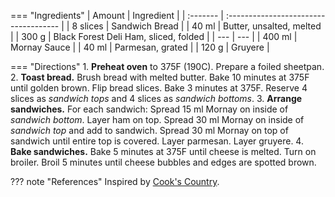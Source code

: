=== "Ingredients"
    | Amount   | Ingredient                            |
    | :------- | :------------------------------------ |
    | 8 slices | Sandwich Bread                        |
    | 40 ml    | Butter, unsalted, melted              |
    | 300 g    | Black Forest Deli Ham, sliced, folded |
    | ---      | ---                                   |
    | 400 ml   | Mornay Sauce                          |
    | 40 ml    | Parmesan, grated                      |
    | 120 g    | Gruyere                               |

=== "Directions"
    1. **Preheat oven** to 375F (190C). Prepare a foiled sheetpan.
    2. **Toast bread.** Brush bread with melted butter. Bake 10 minutes at 375F until golden brown. Flip bread slices. Bake 3 minutes at 375F. Reserve 4 slices as *sandwich tops* and 4 slices as *sandwich bottoms*.
    3. **Arrange sandwiches.** For each sandwich: Spread 15 ml Mornay on inside of *sandwich bottom*. Layer ham on top. Spread 30 ml Mornay on inside of *sandwich top* and add to sandwich. Spread 30 ml Mornay on top of sandwich until entire top is covered. Layer parmesan. Layer gruyere.
    4. **Bake sandwiches.** Bake 5 minutes at 375F until cheese is melted. Turn on broiler. Broil 5 minutes until cheese bubbles and edges are spotted brown.

??? note "References"
    Inspired by [Cook's Country](https://www.cookscountry.com/recipes/11134-croque-monsieur).
